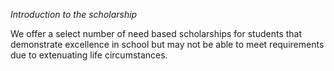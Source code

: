 _Introduction to the scholarship_

We offer a select number of need based scholarships for students that demonstrate excellence in school but may not be able to meet requirements due to extenuating life circumstances.
